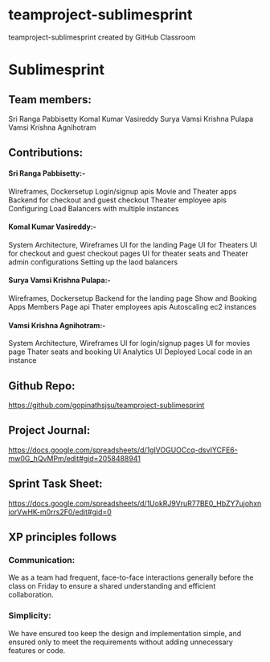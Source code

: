 # teamproject-sublimesprint
teamproject-sublimesprint created by GitHub Classroom

# Sublimesprint

## Team members:
Sri Ranga Pabbisetty
Komal Kumar Vasireddy
Surya Vamsi Krishna Pulapa
Vamsi Krishna Agnihotram

## Contributions:

#### Sri Ranga Pabbisetty:-
Wireframes, Dockersetup
Login/signup apis
Movie and Theater apps
Backend for checkout and guest checkout
Theater employee apis
Configuring Load Balancers with multiple instances

#### Komal Kumar Vasireddy:-
System Architecture, Wireframes
UI for the landing Page
UI for Theaters
UI for checkout and guest checkout pages
UI for theater seats and Theater admin configurations
Setting up the laod balancers

#### Surya Vamsi Krishna Pulapa:-
Wireframes, Dockersetup
Backend for the landing page
Show and Booking Apps
Members Page api
Thater employees apis
Autoscaling ec2 instances

#### Vamsi Krishna Agnihotram:-
System Architecture, Wireframes
UI for login/signup pages
UI for movies page
Thater seats and booking UI
Analytics UI
Deployed Local code in an instance

## Github Repo:
https://github.com/gopinathsjsu/teamproject-sublimesprint

## Project Journal:
https://docs.google.com/spreadsheets/d/1glVOGUOCcq-dsvIYCFE6-mw0G_hQvMPm/edit#gid=2058488941

## Sprint Task Sheet:
https://docs.google.com/spreadsheets/d/1UokRJ9VruR77BE0_HbZY7ujohxniorVwHK-m0rrs2F0/edit#gid=0

## XP principles follows

### Communication:
We as a team had frequent, face-to-face interactions generally before the class on Friday to ensure a shared understanding and efficient collaboration.

### Simplicity:
We have ensured too keep the design and implementation simple, and ensured only to meet the requirements without adding unnecessary features or code.
